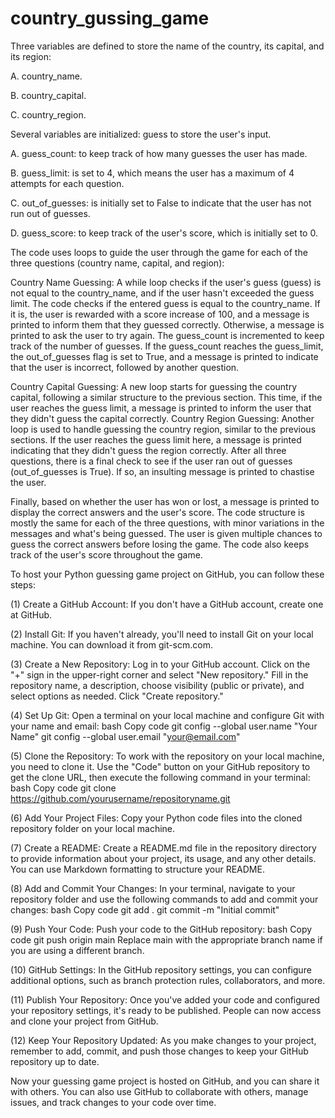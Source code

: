 # country_gussing_game
Three variables are defined to store the name of the country, its capital, and its region:

 A.  country_name.
 
 B.	country_capital.
 
 C.	country_region.

Several variables are initialized:
guess to store the user's input.

 
 
 A.	guess_count: to keep track of how many guesses the user has made.
 
 B.	guess_limit: is set to 4, which means the user has a maximum of 4 attempts for each question.
 
 C.	out_of_guesses: is initially set to False to indicate that the user has not run out of guesses.
 
 D.	guess_score:  to keep track of the user's score, which is initially set to 0. 

The code uses loops to guide the user through the game for each of the three questions (country name, capital, and region):


Country Name Guessing:  A while loop checks if the user's guess (guess) is not equal to the country_name, and if the user hasn't exceeded the guess limit.
The code checks if the entered guess is equal to the country_name. If it is, the user is rewarded with a score increase of 100, and a message is printed to inform them that they guessed correctly. Otherwise, a message is printed to ask the user to try again.
The guess_count is incremented to keep track of the number of guesses.
If the guess_count reaches the guess_limit, the out_of_guesses flag is set to True, and a message is printed to indicate that the user is incorrect, followed by another question.


Country Capital Guessing: A new loop starts for guessing the country capital, following a similar structure to the previous section. This time, if the user reaches the guess limit, a message is printed to inform the user that they didn't guess the capital correctly.
Country Region Guessing: Another loop is used to handle guessing the country region, similar to the previous sections. If the user reaches the guess limit here, a message is printed indicating that they didn't guess the region correctly. After all three questions, there is a final check to see if the user ran out of guesses (out_of_guesses is True). If so, an insulting message is printed to chastise the user.


Finally, based on whether the user has won or lost, a message is printed to display the correct answers and the user's score. 
The code structure is mostly the same for each of the three questions, with minor variations in the messages and what's being guessed. 
The user is given multiple chances to guess the correct answers before losing the game. The code also keeps track of the user's score throughout the game.




To host your Python guessing game project on GitHub, you can follow these steps:

(1) Create a GitHub Account:
If you don't have a GitHub account, create one at GitHub.

(2) Install Git:
If you haven't already, you'll need to install Git on your local machine. You can download it from git-scm.com.

(3) Create a New Repository:
Log in to your GitHub account.
Click on the "+" sign in the upper-right corner and select "New repository."
Fill in the repository name, a description, choose visibility (public or private), and select options as needed.
Click "Create repository."


(4) Set Up Git:
Open a terminal on your local machine and configure Git with your name and email:
bash
Copy code
git config --global user.name "Your Name"
git config --global user.email "your@email.com"


(5) Clone the Repository:
To work with the repository on your local machine, you need to clone it. Use the "Code" button on your GitHub repository to get the clone URL, then execute the following command in your terminal:
bash
Copy code
git clone https://github.com/yourusername/repositoryname.git


(6) Add Your Project Files:
Copy your Python code files into the cloned repository folder on your local machine.


(7) Create a README:
Create a README.md file in the repository directory to provide information about your project, its usage, and any other details. You can use Markdown formatting to structure your README.


(8) Add and Commit Your Changes:
In your terminal, navigate to your repository folder and use the following commands to add and commit your changes:
bash
Copy code
git add .
git commit -m "Initial commit"


(9) Push Your Code:
Push your code to the GitHub repository:
bash
Copy code
git push origin main
Replace main with the appropriate branch name if you are using a different branch.


(10) GitHub Settings:
In the GitHub repository settings, you can configure additional options, such as branch protection rules, collaborators, and more.


(11) Publish Your Repository:
Once you've added your code and configured your repository settings, it's ready to be published. People can now access and clone your project from GitHub.

(12) Keep Your Repository Updated:
As you make changes to your project, remember to add, commit, and push those changes to keep your GitHub repository up to date.

Now your guessing game project is hosted on GitHub, and you can share it with others. You can also use GitHub to collaborate with others, manage issues, and track changes to your code over time.

